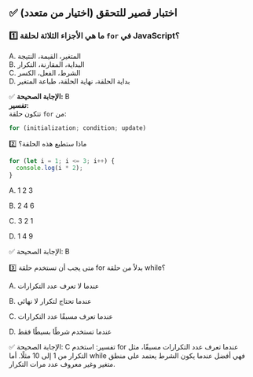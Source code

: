 ## ✅ اختبار قصير للتحقق (اختيار من متعدد)

### 1️⃣ ما هي الأجزاء الثلاثة لحلقة `for` في JavaScript؟

A. المتغير، القيمة، النتيجة  
B. البداية، المقارنة، التكرار  
C. الشرط، الفعل، الكسر  
D. بداية الحلقة، نهاية الحلقة، طباعة المتغير  

✅ **الإجابة الصحيحة:** B  
**تفسير:**  
تتكون حلقة `for` من:
```javascript
for (initialization; condition; update)
```
2️⃣ ماذا ستطبع هذه الحلقة؟
```javascript
for (let i = 1; i <= 3; i++) {
  console.log(i * 2);
}
```

A. 1 2 3

B. 2 4 6

C. 3 2 1

D. 1 4 9

✅ الإجابة الصحيحة: B

3️⃣ متى يجب أن تستخدم حلقة for بدلاً من حلقة while؟

A. عندما لا تعرف عدد التكرارات

B. عندما تحتاج لتكرار لا نهائي

C. عندما تعرف مسبقًا عدد التكرارات

D. عندما تستخدم شرطًا بسيطًا فقط

✅ الإجابة الصحيحة: C
تفسير:
استخدم for عندما تعرف عدد التكرارات مسبقًا، مثل التكرار من 1 إلى 10 مثلًا. أما while فهي أفضل عندما يكون الشرط يعتمد على منطق متغير وغير معروف عدد مرات التكرار.